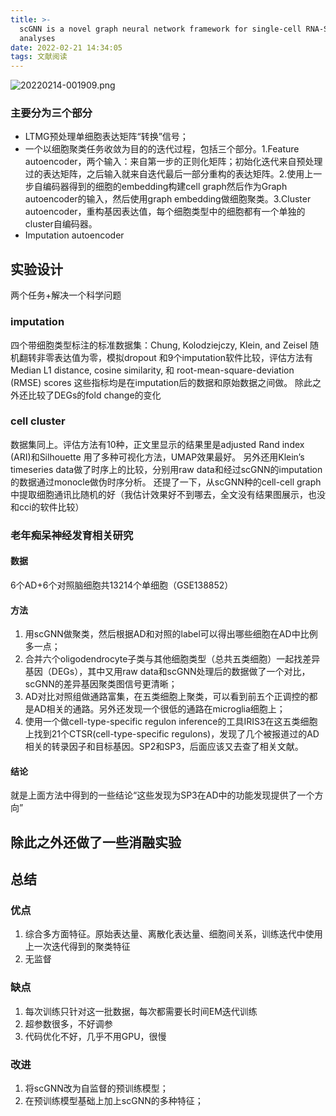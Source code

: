 ```yaml
---
title: >-
  scGNN is a novel graph neural network framework for single-cell RNA-Seq
  analyses
date: 2022-02-21 14:34:05
tags: 文献阅读
---
```

![20220214-001909.png](https://tianchi-public.oss-cn-hangzhou.aliyuncs.com/public/files/forum/167776903484921341677769034376.png)

<!--more-->
### 主要分为三个部分

- LTMG预处理单细胞表达矩阵“转换”信号；
- 一个以细胞聚类任务收敛为目的的迭代过程，包括三个部分。1.Feature autoencoder，两个输入：来自第一步的正则化矩阵；初始化迭代来自预处理过的表达矩阵，之后输入就来自迭代最后一部分重构的表达矩阵。2.使用上一步自编码器得到的细胞的embedding构建cell graph然后作为Graph autoencoder的输入，然后使用graph embedding做细胞聚类。3.Cluster autoencoder，重构基因表达值，每个细胞类型中的细胞都有一个单独的cluster自编码器。
- Imputation autoencoder

## 实验设计
两个任务+解决一个科学问题

### imputation
四个带细胞类型标注的标准数据集：Chung, Kolodziejczy, Klein, and Zeisel
随机翻转非零表达值为零，模拟dropout
和9个imputation软件比较，评估方法有Median L1 distance, cosine similarity, 和 root-mean-square-deviation (RMSE) scores 这些指标均是在imputation后的数据和原始数据之间做。
除此之外还比较了DEGs的fold change的变化

### cell cluster
数据集同上。评估方法有10种，正文里显示的结果里是adjusted Rand index (ARI)和Silhouette
用了多种可视化方法，UMAP效果最好。
另外还用Klein’s timeseries data做了时序上的比较，分别用raw data和经过scGNN的imputation的数据通过monocle做伪时序分析。
还提了一下，从scGNN种的cell-cell graph中提取细胞通讯比随机的好（我估计效果好不到哪去，全文没有结果图展示，也没和cci的软件比较）

### 老年痴呆神经发育相关研究

#### 数据
6个AD+6个对照脑细胞共13214个单细胞（GSE138852）

#### 方法

1. 用scGNN做聚类，然后根据AD和对照的label可以得出哪些细胞在AD中比例多一点；
2. 合并六个oligodendrocyte子类与其他细胞类型（总共五类细胞）一起找差异基因（DEGs），其中又用raw data和scGNN处理后的数据做了一个对比，scGNN的差异基因聚类图信号更清晰；
3. AD对比对照组做通路富集，在五类细胞上聚类，可以看到前五个正调控的都是AD相关的通路。另外还发现一个很低的通路在microglia细胞上；
4. 使用一个做cell-type-specific regulon inference的工具IRIS3在这五类细胞上找到21个CTSR(cell-type-specific regulons)，发现了几个被报道过的AD相关的转录因子和目标基因。SP2和SP3，后面应该又去查了相关文献。

#### 结论
就是上面方法中得到的一些结论“这些发现为SP3在AD中的功能发现提供了一个方向”

## 除此之外还做了一些消融实验

## 总结

### 优点

1. 综合多方面特征。原始表达量、离散化表达量、细胞间关系，训练迭代中使用上一次迭代得到的聚类特征
2. 无监督

### 缺点

1. 每次训练只针对这一批数据，每次都需要长时间EM迭代训练
2. 超参数很多，不好调参
3. 代码优化不好，几乎不用GPU，很慢

### 改进

1. 将scGNN改为自监督的预训练模型；
2. 在预训练模型基础上加上scGNN的多种特征；
